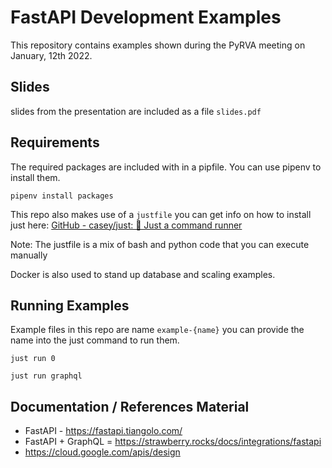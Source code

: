 # FastAPI Development Examples

This repository contains examples shown during the PyRVA meeting on January, 12th 2022.

## Slides

slides from the presentation are included as a file `slides.pdf`

## Requirements

The required packages are included with in a pipfile. You can use pipenv to install them. 

`pipenv install packages`

This repo also makes use of a `justfile` you can get info on how to install just here: [GitHub - casey/just: 🤖 Just a command runner](https://github.com/casey/just)

Note: The justfile is a mix of bash and python code that you can execute manually

Docker is also used to stand up database and scaling examples.

## Running Examples

Example files in this repo are name `example-{name}` you can provide the name into the just command to run them. 

`just run 0`

`just run graphql`


## Documentation / References Material

- FastAPI - <https://fastapi.tiangolo.com/>
- FastAPI + GraphQL = <https://strawberry.rocks/docs/integrations/fastapi>
- https://cloud.google.com/apis/design

